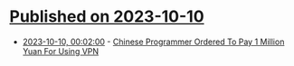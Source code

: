 # [Published on 2023-10-10](index.md)

* [2023-10-10, 00:02:00](https://tech.slashdot.org/story/23/10/09/2056239/chinese-programmer-ordered-to-pay-1-million-yuan-for-using-vpn?utm_source=rss1.0mainlinkanon&utm_medium=feed) - [Chinese Programmer Ordered To Pay 1 Million Yuan For Using VPN](https://tech.slashdot.org/story/23/10/09/2056239/chinese-programmer-ordered-to-pay-1-million-yuan-for-using-vpn?utm_source=rss1.0mainlinkanon&utm_medium=feed)
